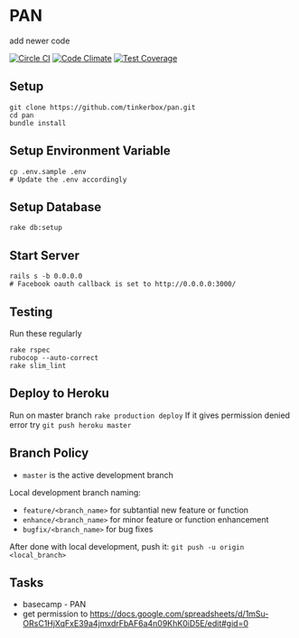 # PAN
add newer code

[![Circle CI](https://circleci.com/gh/tinkerbox/pan.svg?style=svg&circle-token=6e54f3ceb9c3a2d4707fe06ba43362527370fe6f)](https://circleci.com/gh/tinkerbox/pan)
[![Code Climate](https://codeclimate.com/repos/5636f5666956801ac0004e0d/badges/b82a5b2d4f73799bd70d/gpa.svg)](https://codeclimate.com/repos/5636f5666956801ac0004e0d/feed)
[![Test Coverage](https://codeclimate.com/repos/5636f5666956801ac0004e0d/badges/b82a5b2d4f73799bd70d/coverage.svg)](https://codeclimate.com/repos/5636f5666956801ac0004e0d/coverage)


## Setup
```
git clone https://github.com/tinkerbox/pan.git
cd pan
bundle install
```

## Setup Environment Variable
```
cp .env.sample .env
# Update the .env accordingly
```

## Setup Database
```
rake db:setup
```

## Start Server
```
rails s -b 0.0.0.0
# Facebook oauth callback is set to http://0.0.0.0:3000/
```

## Testing

Run these regularly
```
rake rspec
rubocop --auto-correct
rake slim_lint
```

## Deploy to Heroku
Run on master branch `rake production deploy`
If it gives permission denied error try  `git push heroku master`

## Branch Policy

- `master` is the active development branch

Local development branch naming:

- `feature/<branch_name>` for subtantial new feature or function
- `enhance/<branch_name>` for minor feature or function enhancement
- `bugfix/<branch_name>` for bug fixes

After done with local development, push it:
```git push -u origin <local_branch>```

## Tasks
- basecamp - PAN
- get permission to https://docs.google.com/spreadsheets/d/1mSu-ORsC1HjXqFxE39a4jmxdrFbAF6a4n09KhK0iD5E/edit#gid=0
